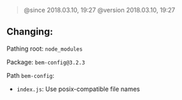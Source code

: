 > @since 2018.03.10, 19:27
> @version 2018.03.10, 19:27

## Changing:

Pathing root: `node_modules`

Package: `bem-config@3.2.3`

Path `bem-config`:
  - `index.js`: Use posix-compatible file names
